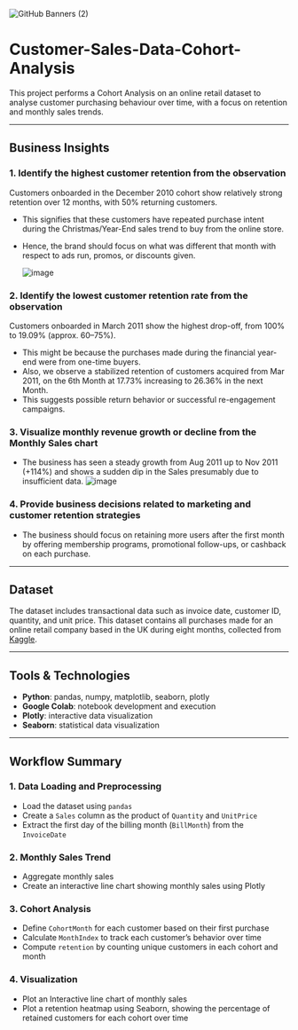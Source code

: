 ![GitHub Banners (2)](https://github.com/user-attachments/assets/f0d821a2-3dc2-4a62-b670-bc5ba7c968c7)

# Customer-Sales-Data-Cohort-Analysis
This project performs a Cohort Analysis on an online retail dataset to analyse customer purchasing behaviour over time, with a focus on retention and monthly sales trends.

---

## Business Insights

### 1. Identify the highest customer retention from the observation
Customers onboarded in the December 2010 cohort show relatively strong retention over 12 months, with 50% returning customers.
- This signifies that these customers have repeated purchase intent during the Christmas/Year-End sales trend to buy from the online store.
- Hence, the brand should focus on what was different that month with respect to ads run, promos, or discounts given.
  
  ![image](https://github.com/user-attachments/assets/c0ccc056-bb91-45e5-84cb-8e97943e89b1)

### 2. Identify the lowest customer retention rate from the observation
Customers onboarded in March 2011 show the highest drop-off, from 100% to 19.09% (approx. 60–75%).
- This might be because the purchases made during the financial year-end were from one-time buyers.
- Also, we observe a stabilized retention of customers acquired from Mar 2011, on the 6th Month at 17.73% increasing to 26.36% in the next Month.
- This suggests possible return behavior or successful re-engagement campaigns.
### 3. Visualize monthly revenue growth or decline from the Monthly Sales chart
- The business has seen a steady growth from Aug 2011 up to Nov 2011 (+114%) and shows a sudden dip in the Sales presumably due to insufficient data.
  ![image](https://github.com/user-attachments/assets/7bf9b0c3-e994-41c3-aa06-c7ba505dfb83)
### 4. Provide business decisions related to marketing and customer retention strategies
- The business should focus on retaining more users after the first month by offering membership programs, promotional follow-ups, or cashback on each purchase.

---

## Dataset

The dataset includes transactional data such as invoice date, customer ID, quantity, and unit price. This dataset contains all purchases made for an online retail company based in the UK during eight months, collected from [Kaggle](https://www.kaggle.com/datasets/vijayuv/onlineretail).

---

## Tools & Technologies

- **Python**: pandas, numpy, matplotlib, seaborn, plotly
- **Google Colab**: notebook development and execution
- **Plotly**: interactive data visualization
- **Seaborn**: statistical data visualization

---

## Workflow Summary

### 1. Data Loading and Preprocessing
- Load the dataset using `pandas`
- Create a `Sales` column as the product of `Quantity` and `UnitPrice`
- Extract the first day of the billing month (`BillMonth`) from the `InvoiceDate`

### 2. Monthly Sales Trend
- Aggregate monthly sales
- Create an interactive line chart showing monthly sales using Plotly

### 3. Cohort Analysis
- Define `CohortMonth` for each customer based on their first purchase
- Calculate `MonthIndex` to track each customer’s behavior over time
- Compute `retention` by counting unique customers in each cohort and month

### 4. Visualization
- Plot an Interactive line chart of monthly sales
- Plot a retention heatmap using Seaborn, showing the percentage of retained customers for each cohort over time
